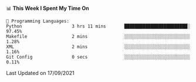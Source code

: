 <!--START_SECTION:waka-->
📊 **This Week I Spent My Time On** 

```text
💬 Programming Languages: 
Python                   3 hrs 11 mins       ████████████████████████░   97.45% 
Makefile                 2 mins              ░░░░░░░░░░░░░░░░░░░░░░░░░   1.28% 
XML                      2 mins              ░░░░░░░░░░░░░░░░░░░░░░░░░   1.16% 
Git Config               0 secs              ░░░░░░░░░░░░░░░░░░░░░░░░░   0.11%

```


 Last Updated on 17/09/2021
<!--END_SECTION:waka-->

<!--
**mdberkey/mdberkey** is a ✨ _special_ ✨ repository because its `README.md` (this file) appears on your GitHub profile.

Here are some ideas to get you started:

- 🔭 I’m currently working on ...
- 🌱 I’m currently learning ...
- 👯 I’m looking to collaborate on ...
- 🤔 I’m looking for help with ...
- 💬 Ask me about ...
- 📫 How to reach me: ...
- 😄 Pronouns: ...
- ⚡ Fun fact: ...
-->
